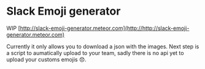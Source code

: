 # Slack Emoji generator

WIP [http://slack-emoji-generator.meteor.com](http://http://slack-emoji-generator.meteor.com)

Currently it only allows you to download a json with the images. Next step is a script to aumatically upload to your team, sadly there is no api yet to upload your customs emojis :disappointed:.
